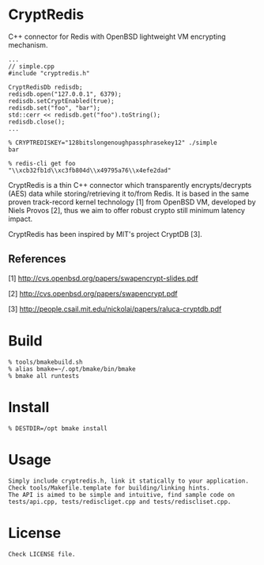 CryptRedis
==========

C++ connector for Redis with OpenBSD lightweight VM encrypting mechanism.

    ...
    // simple.cpp
    #include "cryptredis.h"

    CryptRedisDb redisdb;
    redisdb.open("127.0.0.1", 6379);
    redisdb.setCryptEnabled(true);
    redisdb.set("foo", "bar");
    std::cerr << redisdb.get("foo").toString();
    redisdb.close();
    ...

    % CRYPTREDISKEY="128bitslongenoughpassphrasekey12" ./simple
    bar

    % redis-cli get foo
    "\\xcb32fb1d\\xc3fb804d\\x49795a76\\x4efe2dad"

CryptRedis is a thin C++ connector which transparently encrypts/decrypts (AES)
data while storing/retrieving it to/from Redis.  It is based in the same proven
track-record kernel technology [1] from OpenBSD VM, developed by Niels Provos
[2], thus we aim to offer robust crypto still minimum latency impact.

CryptRedis has been inspired by MIT's project CryptDB [3].

References
----------
[1] http://cvs.openbsd.org/papers/swapencrypt-slides.pdf

[2] http://cvs.openbsd.org/papers/swapencrypt.pdf

[3] http://people.csail.mit.edu/nickolai/papers/raluca-cryptdb.pdf


Build
=====
    % tools/bmakebuild.sh
    % alias bmake=~/.opt/bmake/bin/bmake
    % bmake all runtests

Install
=======
    % DESTDIR=/opt bmake install

Usage
=====
    Simply include cryptredis.h, link it statically to your application.
    Check tools/Makefile.template for building/linking hints.
    The API is aimed to be simple and intuitive, find sample code on
    tests/api.cpp, tests/rediscliget.cpp and tests/rediscliset.cpp.

License
======
    Check LICENSE file.
